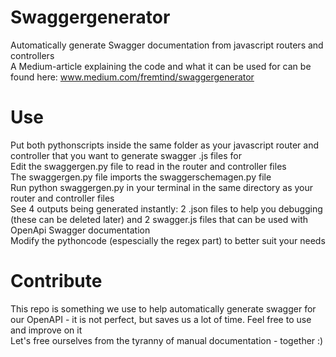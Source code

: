 # Swaggergenerator
Automatically generate Swagger documentation from javascript routers and controllers<br>
A Medium-article explaining the code and what it can be used for can be found here: www.medium.com/fremtind/swaggergenerator<br>

# Use
Put both pythonscripts inside the same folder as your javascript router and controller that you want to generate swagger .js files for<br> 
Edit the swaggergen.py file to read in the router and controller files<br> 
The swaggergen.py file imports the swaggerschemagen.py file<br> 
Run python swaggergen.py in your terminal in the same directory as your router and controller files<br>
See 4 outputs being generated instantly: 2 .json files to help you debugging (these can be deleted later) and 2 swagger.js files that can be used with OpenApi Swagger documentation<br>
Modify the pythoncode (espescially the regex part) to better suit your needs<br> 

# Contribute
This repo is something we use to help automatically generate swagger for our OpenAPI - it is not perfect, but saves us a lot of time. Feel free to use and improve on it<br>
Let's free ourselves from the tyranny of manual documentation - together :)<br> 
